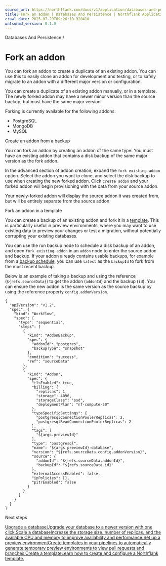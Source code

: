 ```yaml
---
source_url: https://northflank.com/docs/v1/application/databases-and-persistence/fork-an-addon
title: Fork an addon | Databases And Persistence | Northflank Application docs
crawl_date: 2025-07-29T09:26:10.320410
watsonmd_version: 0.1.0
---
```


Databases And Persistence / 

# Fork an addon

You can fork an addon to create a duplicate of an existing addon. You can use this to easily clone an addon for development and testing, or to safely migrate to an addon with a different major version or configuration.

You can create a duplicate of an existing addon manually, or in a template. The newly forked addon may have a newer minor version than the source backup, but must have the same major version.

Forking is currently available for the following addons:

  * PostgreSQL
  * MongoDB
  * MySQL



Create an addon from a backup

You can fork an addon by creating an addon of the same type. You must have an existing addon that contains a disk backup of the same major version as the fork addon.

In the advanced section of addon creation, expand the `fork existing addon` option. Select the addon you want to clone, and select the disk backup to use when creating the new forked addon. Click `create addon` and your forked addon will begin provisioning with the data from your source addon.

Your newly-forked addon will display the source addon it was created from, but will be entirely separate from the source addon.

Fork an addon in a template

You can create a backup of an existing addon and fork it in a [template](../infrastructure-as-code/write-a-template). This is particularly useful in preview environments, where you may want to use existing data to preview your changes or test a migration, without potentially corrupting your existing databases.

You can use the run backup node to schedule a disk backup of an addon, and open `fork existing addon` in an `addon` node to enter the source addon and backup. If your addon already contains usable backups, for example from a [backup schedule](backup-restore-and-import-data#schedule-backups), you can use `latest` as the `backupId` to fork from the most recent backup.

Below is an example of taking a backup and using the reference (`${refs.sourceData}`) to get the addon (`addonId`) and the backup (`id`). You can ensure the new addon is the same version as the source backup by using the reference property `config.addonVersion`.
    
    
    {
      "apiVersion": "v1.2",
      "spec": {
        "kind": "Workflow",
        "spec": {
          "type": "sequential",
          "steps": [
            {
              "kind": "AddonBackup",
              "spec": {
                "addonId": "postgres",
                "backupType": "snapshot"
              },
              "condition": "success",
              "ref": "sourceData"
            },
            {
              "kind": "Addon",
              "spec": {
                "tlsEnabled": true,
                "billing": {
                  "replicas": 1,
                  "storage": 4096,
                  "storageClass": "ssd",
                  "deploymentPlan": "nf-compute-50"
                },
                "typeSpecificSettings": {
                  "postgresqlConnectionPoolerReplicas": 2,
                  "postgresqlReadConnectionPoolerReplicas": 2
                },
                "tags": [
                  "${args.previewId}"
                ],
                "type": "postgresql",
                "name": "${args.previewId}-database",
                "version": "${refs.sourceData.config.addonVersion}",
                "source": {
                  "addonId": "${refs.sourceData.addonId}",
                  "backupId": "${refs.sourceData.id}"
                },
                "externalAccessEnabled": false,
                "ipPolicies": [],
                "pitrEnabled": false
              }
            }
          ]
        }
      }
    }
    

Next steps

[Upgrade a databaseUpgrade your database to a newer version with one click.](/docs/v1/application/databases-and-persistence/upgrade-a-database)[Scale a databaseIncrease the storage size, number of replicas, and the available CPU and memory to improve availability and performance.](/docs/v1/application/databases-and-persistence/scale-a-database)[Set up a preview environmentCreate templates in your pipelines to automatically generate temporary preview environments to view pull requests and branches.](/docs/v1/application/release/set-up-a-preview-environment)[Create a templateLearn how to create and configure a Northflank template.](/docs/v1/application/infrastructure-as-code/create-a-template)